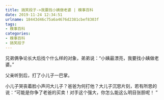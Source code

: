 ```yaml
---
title: 搞笑段子->我要找小姨做老婆 | 糗事百科
date: 2019-11-24 12:34:51
urlname: 18443d46c75a6a4676d2381cbef8303f
tags: 
- 糗事百科
categories:
- 糗事百科
- 搞笑段子
---
```

兄弟俩争论长大后找个什么样的对象，弟弟说：“小姨最漂亮，我要找小姨做老婆。”

父亲听到后，打了小儿子一巴掌。

小儿子哭丧着脸小声问大儿子？爸爸为何打他？大儿子沉思片刻，若有所思的说：“可能是你争了老爸的买卖！对手这个强大，你怎么能这么明目张胆呢！ ”


